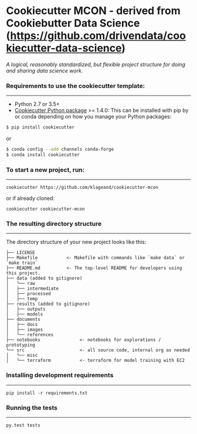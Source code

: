 # Cookiecutter MCON - derived from Cookiebutter Data Science (https://github.com/drivendata/cookiecutter-data-science)

_A logical, reasonably standardized, but flexible project structure for doing and sharing data science work._

### Requirements to use the cookiecutter template:
-----------
 - Python 2.7 or 3.5+
 - [Cookiecutter Python package](http://cookiecutter.readthedocs.org/en/latest/installation.html) >= 1.4.0: This can be installed with pip by or conda depending on how you manage your Python packages:

``` bash
$ pip install cookiecutter
```

or

``` bash
$ conda config --add channels conda-forge
$ conda install cookiecutter
```


### To start a new project, run:
------------

    cookiecutter https://github.com/klageand/cookiecutter-mcon

or if already cloned:
    
    cookiecutter cookiecutter-mcon



### The resulting directory structure
------------

The directory structure of your new project looks like this: 

```
├── LICENSE
├── Makefile           <- Makefile with commands like `make data` or `make train`
├── README.md          <- The top-level README for developers using this project.
├── data (added to gitignore)
│   └── raw
│   ├── intermediate
│   ├── processed
│   ├── temp
├── results (added to gitignore)
│   ├── outputs
│   ├── models
├── documents
│   ├── docs
│   ├── images
│   └── references
├── notebooks               <- notebooks for explorations / prototyping
└── src                     <- all source code, internal org as needed
│   └── misc
│   └── terraform           <- terraform for model training with EC2
```

### Installing development requirements
------------

    pip install -r requirements.txt

### Running the tests
------------

    py.test tests
